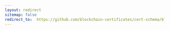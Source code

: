 ```yaml
---
layout: redirect
sitemap: false
redirect_to:  https://github.com/blockchain-certificates/cert-schema/blob/master/docs/schemas-2.1.md
---
```

